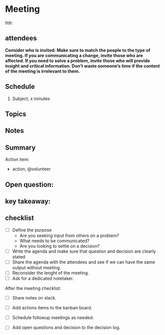 # Meeting

tldr: 


## attendees
__Consider who is invited: Make sure to match the people to the type of meeting. If you are communicating a change, invite those who are affected. If you need to solve a problem, invite those who will provide insight and critical information. Don’t waste someone’s time if the content of the meeting is irrelevant to them.__

## Schedule

1. Subject, x minutes

## Topics

## Notes

## Summary

Action item:
- action, @volunteer

Open question:
-

key takeaway:
-

## checklist
- [ ] Define the purpose
    * Are you seeking input from others on a problem?
    * What needs to be communicated?
    * Are you looking to settle on a decision?
- [ ] Write the agenda and make sure that question and decision are clearly stated
- [ ] Share the agenda with the attendees and see if we can have the same output without meeting.
- [ ] Reconsider the lenght of the meeting.
- [ ] Ask for a dedicated notetaker.

After the meeting checklist:
- [ ] Share notes on slack.
- [ ] Add actions items to the kanban board.
- [ ] Schedule followup meetings as needed.
- [ ] Add open questions and decision to the decision log.


